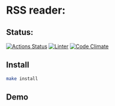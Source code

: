# RSS reader:

## Status:

[![Actions Status](https://github.com/Igor3411/frontend-project-lvl3/workflows/hexlet-check/badge.svg)](https://github.com/Igor3411/frontend-project-lvl3/actions)
[![Linter](https://github.com/Igor3411/frontend-project-lvl3/actions/workflows/code-check.yml/badge.svg)](https://github.com/Igor3411/frontend-project-lvl3/actions)
[![Code Climate](https://api.codeclimate.com/v1/badges/bc6d2a67047b6969542d/maintainability)](https://codeclimate.com/github/Igoryahaha/frontend-project-lvl3/maintainability)

## Install

```sh
make install
```

## Demo
